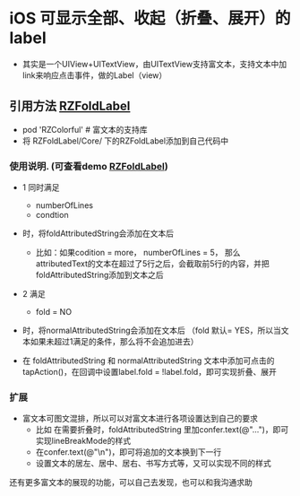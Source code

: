 # iOS 可显示全部、收起（折叠、展开）的label

* 其实是一个UIView+UITextView，由UITextView支持富文本，支持文本中加link来响应点击事件，做的Label（view）

## 引用方法  [RZFoldLabel](https://github.com/rztime/RZFoldLabel)

* pod 'RZColorful' # 富文本的支持库
* 将 RZFoldLabel/Core/ 下的RZFoldLabel添加到自己代码中

### 使用说明. (可查看demo [RZFoldLabel](https://github.com/rztime/RZFoldLabel))

* 1 同时满足
 	* numberOfLines 
 	* condtion
* 时，将foldAttributedString会添加在文本后
	* 比如：如果codition = more， numberOfLines = 5， 那么attributedText的文本在超过了5行之后，会截取前5行的内容，并把foldAttributedString添加到文本之后


* 2 满足 
	* fold = NO
* 时，将normalAttributedString会添加在文本后 （fold 默认= YES，所以当文本如果未超过1满足的条件，那么将不会追加进去）


* 在 foldAttributedString 和 normalAttributedString 文本中添加可点击的tapAction()，在回调中设置label.fold = !label.fold，即可实现折叠、展开

### 扩展

* 富文本可图文混排，所以可以对富文本进行各项设置达到自己的要求
	* 比如 在需要折叠时，foldAttributedString 里加confer.text(@"...")，即可实现lineBreakMode的样式
	* 在confer.text(@"\n")，即可将追加的文本换到下一行
	* 设置文本的居左、居中、居右、书写方式等，又可以实现不同的样式

还有更多富文本的展现的功能，可以自己去发现，也可以和我沟通求助
